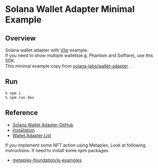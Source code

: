 # Solana Wallet Adapter Minimal Example
## Overview
Solana wallet adapter with [Vite](https://vitejs.dev/) example.  
If you need to show multiple wallets(e.g. Phantom and Solflare), use this SDK.  
This minimal example copy from [solana-labs/wallet-adapter](https://github.com/solana-labs/wallet-adapter) .

## Run
```
% npm i
% npm run dev
```

## Reference
- [Solana Wallet Adapter GitHub](https://github.com/solana-labs/wallet-adapter)
- [Installation](https://github.com/solana-labs/wallet-adapter/blob/master/APP.md)
- [Wallet Adapter List](https://github.com/solana-labs/wallet-adapter/blob/master/PACKAGES.md)

If you implement some NFT action using Metaplex, Look at following instructions. It need to install some npm packages.
- [metaplex-foundation/js-examples](https://github.com/metaplex-foundation/js-examples)